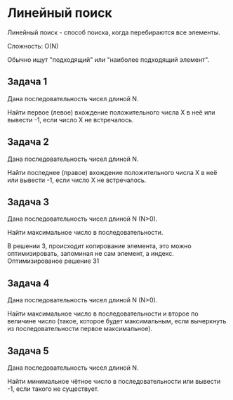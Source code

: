# Линейный поиск

Линейный поиск - способ поиска, когда перебираются все элементы.

Сложность: O(N)

Обычно ищут "подходящий" или "наиболее подходящий элемент".

## Задача 1

Дана последовательность чисел длиной N.

Найти первое (левое) вхождение положительного числа X в неё или вывести -1, если число X не встречалось.

## Задача 2

Дана последовательность чисел длиной N.

Найти последнее (правое) вхождение положительного числа X в неё или вывести -1, если число X не встречалось.

## Задача 3

Дана последовательность чисел длиной N (N>0).

Найти максимальное число в последовательности.

В решении 3, происходит копирование элемента, это можно оптимизировать, запоминая не сам элемент, а индекс. Оптимизированое решение 31

## Задача 4

Дана последовательность чисел длиной N (N>0).

Найти максимальное число в последовательности и второе по величине число (такое, которое будет максимальным, если вычеркнуть из последовательности первое максимальное).

## Задача 5

Дана последовательность чисел длиной N.

Найти минимальное чётное число в последовательности или вывести -1, если такого не существует.

